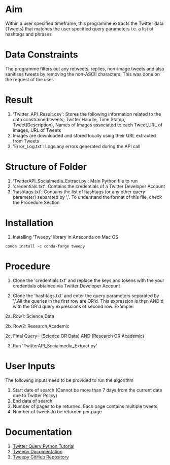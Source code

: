 # Aim
Within a user specified timeframe, this programme extracts the Twitter data (Tweets) that matches the user specified query parameters i.e. a list of hashtags and phrases

# Data Constraints
The programme filters out any retweets, replies, non-image tweets and also sanitises tweets by removing the non-ASCII characters. This was done on the request of the user.

# Result
1. 'Twitter_API_Result.csv': Stores the following information related to the data constrained tweets; Twitter Handle, Time Stamp, Tweet(Description), Names of Images associated to each Tweet,URL of images, URL of Tweets
2. Images are downloaded and stored locally using their URL extracted from Tweets  
3. 'Error_Log.txt': Logs any errors generated during the API call

# Structure of Folder
1. 'TwitterAPI_Socialmedia_Extract.py': Main Python file to run
2. 'credentials.txt': Contains the credentials of a Twitter Developer Account
3. 'hashtags.txt': Contains the list of hashtags (or any other query parameter) separated by ','. To understand the format of this file, check the Procedure Section


# Installation
1. Installing 'Tweepy' library in Anaconda on Mac OS
```
conda install -c conda-forge tweepy
```

# Procedure
1. Clone the 'credentials.txt' and replace the keys and tokens with the your credentials obtained via Twitter Developer Account

2. Clone the 'hashtags.txt' and enter the query parameters separated by ','.All the queries in the first row are OR'd. This expression is then AND'd with the OR'd query expressions of second row. Example:

2a. Row1: Science,Data 

2b. Row2: Research,Academic

2c. Final Query= (Science OR Data) AND (Research OR Academic)

3. Run 'TwitterAPI_Socialmedia_Extract.py'

# User Inputs
The following inputs need to be provided to run the algorithm
1. Start date of search (Cannot be more than 7 days from the current date due to Twitter Policy)
2. End data of search
3. Number of pages to be returned. Each page contains multiple tweets
4. Number of tweets to be returned per page

# Documentation
1. [Twitter Query Python Tutorial](https://www.earthdatascience.org/courses/use-data-open-source-python/intro-to-apis/social-media-text-mining-python/)
2. [Tweepy Documentation](https://github.com/tweepy/tweepy)
3. [Tweepy GitHub Repository](https://github.com/tweepy/tweepy)
